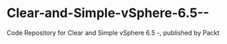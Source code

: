 # Clear-and-Simple-vSphere-6.5--
Code Repository for Clear and Simple vSphere 6.5 -, published by Packt
